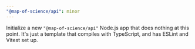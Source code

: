 ```yaml
---
"@map-of-science/api": minor
---
```


Initialize a new `"@map-of-science/api"` Node.js app that does nothing at this point. It's just a template that compiles with TypeScript, and has ESLint and Vitest set up.

